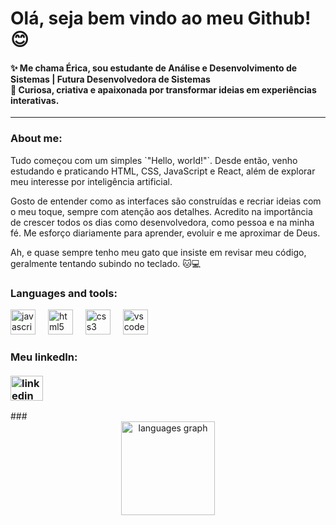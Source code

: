 <h1 align="left">Olá, seja bem vindo ao meu Github!😊</h1>

<h4>✨ Me chama Érica, sou estudante de Análise e Desenvolvimento de Sistemas | Futura Desenvolvedora de Sistemas 
    <br>  
    🎯 Curiosa, criativa e apaixonada por transformar ideias em experiências interativas.</h4>
    <hr>

###

<p align="left"></p>

###

<h3 align="left">About me:</h3>

<p>Tudo começou com um simples `"Hello, world!"`. Desde então, venho estudando e praticando HTML, CSS, JavaScript e React, além de explorar meu interesse por inteligência artificial.
<br>
    
Gosto de entender como as interfaces são construídas e recriar ideias com o meu toque, sempre com atenção aos detalhes. Acredito na importância de crescer todos os dias como desenvolvedora, como pessoa e na minha fé. Me esforço diariamente para aprender, evoluir e me aproximar de Deus. 

Ah, e quase sempre tenho meu gato que insiste em revisar meu código, geralmente tentando subindo no teclado. 🐱💻
 </p>

<p align="left"> </p>

<h3 align="left">Languages ​​and tools:</h3>


<div align="left">
  <img src="https://cdn.jsdelivr.net/gh/devicons/devicon/icons/javascript/javascript-original.svg" height="40" alt="javascript logo"  />
  <img width="12" />
  <img src="https://cdn.jsdelivr.net/gh/devicons/devicon/icons/html5/html5-original.svg" height="40" alt="html5 logo"  />
  <img width="12" />
  <img src="https://cdn.jsdelivr.net/gh/devicons/devicon/icons/css3/css3-original.svg" height="40" alt="css3 logo"  />
  <img width="12" />
  <img src="https://cdn.jsdelivr.net/gh/devicons/devicon/icons/vscode/vscode-original.svg" height="40" alt="vscode logo"  />
</div>

<div align="left">
    <h3> Meu linkedIn:
    <br>
    <br>
        
  <a href="https://www.linkedin.com/in/erica-pessoa-de-sousa-a9b32a222?utm_source=share&utm_campaign=share_via&utm_content=profile&utm_medium=ios_app" target="_blank">
    <img src="https://raw.githubusercontent.com/maurodesouza/profile-readme-generator/master/src/assets/icons/social/linkedin/default.svg" width="52" height="40" alt="linkedin logo"  />
  </a>
</div>
###

<div align="center">
  <img src="https://github-readme-stats.vercel.app/api/top-langs?username=ERICAPESSOA&locale=en&hide_title=false&layout=compact&card_width=320&langs_count=5&theme=vue-dark&hide_border=false&order=2" height="150" alt="languages graph"  />
</div>

###



###
